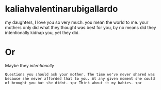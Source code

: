 # kaliahvalentinarubigallardo
my daughters, I love you so very much. you mean the world to me. your mothers only did what they thought was best for you, by no means did they intentionally kidnap you, yet they did.
<p>
  <h1>Or</h1><p>
  Maybe they <i>intentionally</i><p>
    
    Questions you should ask your mother. The time we've never shared was because she never afforded that to you. At any given moment she could of brought you but she didnt. <p> Think about it my babies. <p>

